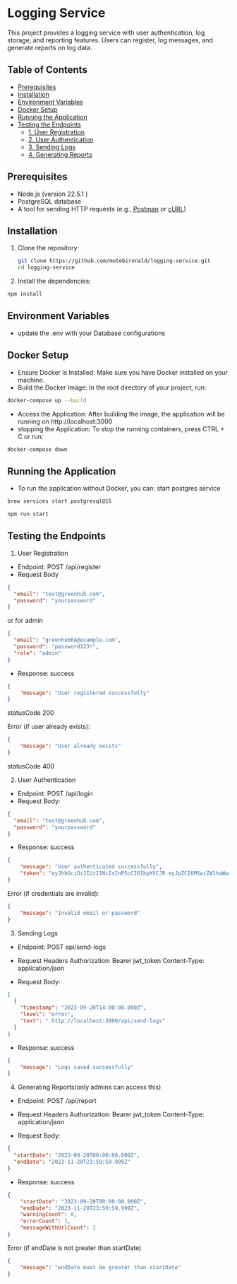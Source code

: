 # Logging Service

This project provides a logging service with user authentication, log storage, and reporting features. Users can register, log messages, and generate reports on log data.

## Table of Contents

- [Prerequisites](#prerequisites)
- [Installation](#installation)
- [Environment Variables](#environment-variables)
- [Docker Setup](#docker-setup)
- [Running the Application](#running-the-application)
- [Testing the Endpoints](#testing-the-endpoints)
  - [1. User Registration](#1-user-registration)
  - [2. User Authentication](#2-user-authentication)
  - [3. Sending Logs](#3-sending-logs)
  - [4. Generating Reports](#4-generating-reports)


## Prerequisites

- Node.js (version 22.5.1 )
- PostgreSQL database
- A tool for sending HTTP requests (e.g., [Postman](https://www.postman.com/) or [cURL](https://curl.se/))

## Installation

1. Clone the repository:
   ```bash
   git clone https://github.com/mutebironald/logging-service.git
   cd logging-service
   ```


2. Install the dependencies:
```bash
npm install
```

## Environment Variables

- update the .env with your Database configurations

## Docker Setup
- Ensure Docker is Installed: Make sure you have Docker installed on your machine.
- Build the Docker Image: In the root directory of your project, run:
```bash
docker-compose up --build
```
- Access the Application: After building the image, the application will be running on http://localhost:3000
- stopping the Application: To stop the running containers, press CTRL + C or run:
```bash
docker-compose down
```

## Running the Application
- To run the application without Docker, you can:
start postgres service
```bash
brew services start postgresql@15
```

```bash
npm run start
```


## Testing the Endpoints
1. User Registration
- Endpoint: POST /api/register
- Request Body 
```json
{
  "email": "test@greenhub.com",
  "password": "yourpassword"
}
```
or for admin
```json
{
  "email": "greenhubEA@example.com",
  "password": "password123!",
  "role": "admin"
}
```

- Response:
success 
```json
{
    "message": "User registered successfully"
}
```
statusCode 200

Error (if user already exists):
```json
{
    "message": "User already exists"
}
```

statusCode 400

2. User Authentication
- Endpoint: POST /api/login
- Request Body: 
```json
{
  "email": "test@greenhub.com",
  "password": "yourpassword"
}
```

- Response:
success 
```json
{
    "message": "User authenticated successfully",
    "token": "eyJhbGciOiJIUzI1NiIsInR5cCI6IkpXVCJ9.eyJpZCI6MSwiZW1haWwiOiJyb25hbGRAZXhhbXBsZS5jb20iLCJyb2xlIjoiYWRtaW4iLCJpYXQiOjE3Mjc3NjgwNDcsImV4cCI6MTcyNzc3MTY0N30.K3H2JP29JECdU2CERhWkqkNCEDGpICH8Y4s7IpPS1lI"
}
```

Error (if credentials are invalid):
```json
{
    "message": "Invalid email or password"
}
```

3. Sending Logs
- Endpoint: POST api/send-logs

- Request Headers
Authorization: Bearer jwt_token
Content-Type: application/json

- Request Body:

```json
[
  {
    "timestamp": "2023-09-20T14:00:00.000Z",
    "level": "error",
    "text": " http://localhost:3000/api/send-logs"
  }
]
```

- Response:
success
```json
{
    "message": "Logs saved successfully"
}
```

4. Generating Reports(only admins can access this)
- Endpoint: POST /api/report

- Request Headers
Authorization: Bearer jwt_token
Content-Type: application/json

- Request Body:
```json
{
  "startDate": "2023-09-20T00:00:00.000Z",
  "endDate": "2023-11-20T23:59:59.999Z"
}
```

- Response:
success
```json
{
    "startDate": "2023-09-20T00:00:00.000Z",
    "endDate": "2023-11-20T23:59:59.999Z",
    "warningCount": 0,
    "errorCount": 1,
    "messageWithUrlCount": 1
}
```

Error (if endDate is not greater than startDate)
```json
{
    "message": "endDate must be greater than startDate"
}
```
